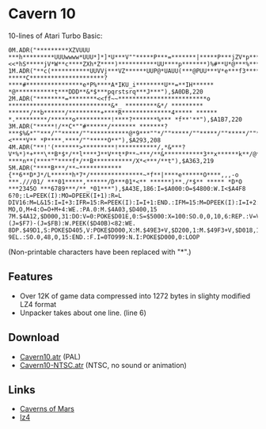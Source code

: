 Cavern 10
=========

10-lines of Atari Turbo Basic:

    0M.ADR("*********XZVUUU ***h*********UUUwwww*UUU*]*]*U***V""*****P***=*******|*****P***jZV*p****jV**************<<*hS*****jV*W**c****ZXh*Z****)***********UU****p*******)%#**U*@***%********6p***h18**hZa8******)******cP**)****2H**"),$A000,219
    1M.ADR("**c(***********UUVVj***VZ******UUP@*UAUU(***@PUU***V*e***f3********Y****@****************?*****C*********************?****#****************e*P%****A*IKU_i********U**=**IH****** *@***********t***DDD**&*$***pqrstsrq***J***"),$A0DB,220
    2M.ADR("********=********<<ff~~*************************o *****************************&*_ *********&*/ ********* ******/**b******/*********+****R**************4***** ****** *.*********/******o**********!****?*******%*** *f**'**"),$A1B7,220
    3M.ADR("*****!/**C*""#******/******* *******? ***$%&*""***/""*****/""***********@*9***""*/""*****/""*****/""*****/""*****/""********""**z**********************H*******~****g***L********************<****V** *P****.****/""*****O**"),$A293,208
    4M.ADR("**!'(*******>*********!***********/,*&***?V*%*)*+***\**B*$*/**l****J**V**t*P**~***/**&***********3**x******k**/@*2***/**\****`*j*/.*H*********x******/**|**********P****9****-****n**(****""****f*/**B***********/X*<***/**t"),$A363,219
    5M.ADR("****B***/**~************{**6**D*J*/L******h*7*/***************~*f**|****e******O****,,,-o ***.///01/ ***01*****,******/D***01*<** ******)**./*$** ***** *D*O ***2345O ***6789***/**_*01***"),$A43E,186:I=$A000:O=$4800:W.I<$A4F8
    6?0;:L=PEEK(I):MO=DPEEK(I+1):R=L DIV16:M=L&15:I=I+3:IFR=15:R=PEEK(I):I=I+1:END.:IFM=15:M=DPEEK(I):I=I+2:END.:M.I,O,R:I=I+R:O=O+R:M.O-MO,O,M+4:O=O+M+4:WE.:PA.0:M.$4A03,$D400,15
    7M.$4A12,$D000,31:DO:V=0:POKE$D01E,0:S=$5000:X=100:SO.0,0,10,6:REP.:V=V+1:IFV=16:V=0:S=S+32:END.:J=PEEK($D300):X=X+(J=$F7)-(J=$FB):W.PEEK($D40B)<82:WE.
    8DP.$49D1,S:POKE$D405,V:POKE$D000,X:M.$49E3+V,$D200,1:M.$49F3+V,$D018,1:U.PEEK($D004)ORPEEK($D00C):IFS>=$76E0:F.I=0TO128:M.$4A31+I,$D200,1:W.PEEK($D40B)>12:WE.:N.I
    9EL.:SO.0,48,0,15:END.:F.I=0TO999:N.I:POKE$D000,0:LOOP

(Non-printable characters have been replaced with "\*".)

Features
--------

* Over 12K of game data compressed into 1272 bytes in slighty modified LZ4 format
* Unpacker takes about one line. (line 6)

Download
--------

* [Cavern10.atr](https://github.com/lybrown/cavern10/raw/master/Cavern10.atr) (PAL)
* [Cavern10-NTSC.atr](https://github.com/lybrown/cavern10/raw/master/Cavern10-NTSC.atr) (NTSC, no sound or animation)

Links
-----

* [Caverns of Mars](http://www.atarimania.com/game-atari-400-800-xl-xe-caverns-of-mars_11567.html)
* [lz4](https://code.google.com/p/lz4/)
